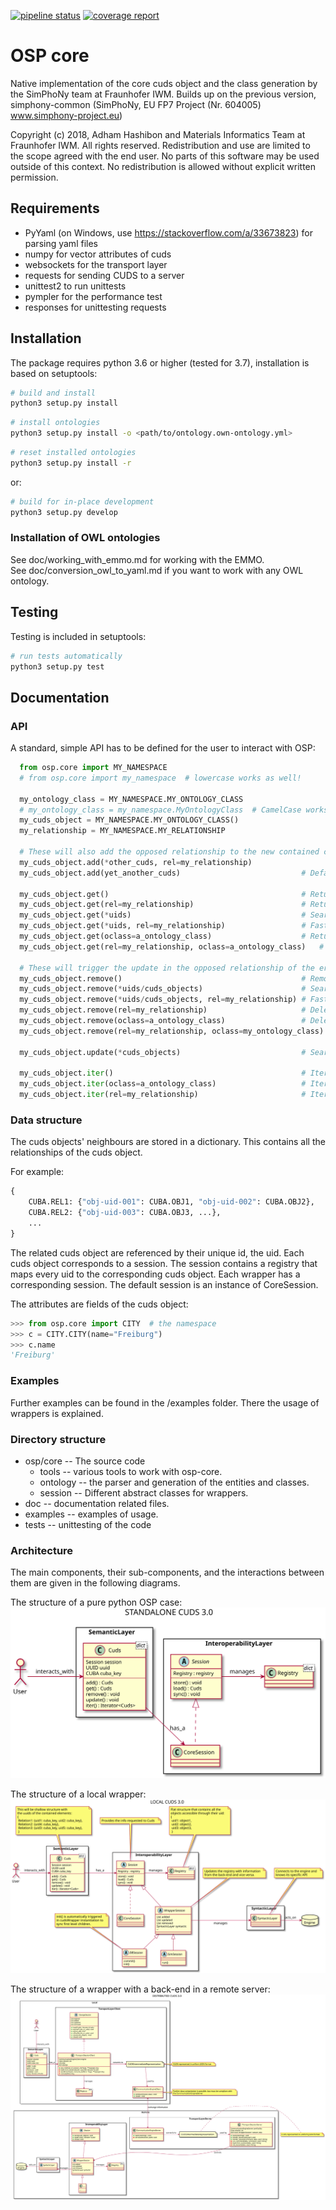 [![pipeline status](https://gitlab.cc-asp.fraunhofer.de/simphony/osp-core/badges/master/pipeline.svg)](https://gitlab.cc-asp.fraunhofer.de/simphony/osp-core/commits/master)
[![coverage report](https://gitlab.cc-asp.fraunhofer.de/simphony/osp-core/badges/master/coverage.svg)](https://gitlab.cc-asp.fraunhofer.de/simphony/osp-core/commits/master)

# OSP core

Native implementation of the core cuds object and the class generation
by the SimPhoNy team at Fraunhofer IWM. Builds up on the previous
version, simphony-common (SimPhoNy, EU FP7 Project (Nr. 604005)
www.simphony-project.eu)

Copyright (c) 2018, Adham Hashibon and Materials Informatics Team at
Fraunhofer IWM. All rights reserved. Redistribution and use are limited
to the scope agreed with the end user. No parts of this software may be
used outside of this context. No redistribution is allowed without
explicit written permission.

## Requirements

- PyYaml (on Windows, use <https://stackoverflow.com/a/33673823>) for parsing yaml files
- numpy for vector attributes of cuds
- websockets for the transport layer
- requests for sending CUDS to a server
- unittest2 to run unittests
- pympler for the performance test
- responses for unittesting requests

## Installation

The package requires python 3.6 or higher (tested for 3.7), installation is based on
setuptools:

```sh
# build and install
python3 setup.py install
```

```sh
# install ontologies
python3 setup.py install -o <path/to/ontology.own-ontology.yml>
```

```sh
# reset installed ontologies
python3 setup.py install -r
```

or:

```sh
# build for in-place development
python3 setup.py develop
```

### Installation of OWL ontologies

See doc/working_with_emmo.md for working with the EMMO. \
See doc/conversion_owl_to_yaml.md if you want to work with any OWL ontology.

## Testing

Testing is included in setuptools:

```sh
# run tests automatically
python3 setup.py test
```

## Documentation

### API

A standard, simple API has to be defined for the user to interact with OSP:

```python
  from osp.core import MY_NAMESPACE
  # from osp.core import my_namespace  # lowercase works as well!

  my_ontology_class = MY_NAMESPACE.MY_ONTOLOGY_CLASS
  # my_ontology_class = my_namespace.MyOntologyClass  # CamelCase works as well!
  my_cuds_object = MY_NAMESPACE.MY_ONTOLOGY_CLASS()
  my_relationship = MY_NAMESPACE.MY_RELATIONSHIP

  # These will also add the opposed relationship to the new contained cuds object
  my_cuds_object.add(*other_cuds, rel=my_relationship)
  my_cuds_object.add(yet_another_cuds)                           # Defaults to default relationship specified in ontology

  my_cuds_object.get()                                           # Returns the list of all the contained cuds objects
  my_cuds_object.get(rel=my_relationship)                        # Returns the list of the entities under that relationship
  my_cuds_object.get(*uids)                                      # Searches through all the relationships for the uids
  my_cuds_object.get(*uids, rel=my_relationship)                 # Faster, can filter through the relationship
  my_cuds_object.get(oclass=a_ontology_class)                    # Returns the list of all the cuds object of that class
  my_cuds_object.get(rel=my_relationship, oclass=a_ontology_class)   # Returns the list of all the entities of that class under the given relationship

  # These will trigger the update in the opposed relationship of the erased element
  my_cuds_object.remove()                                        # Removes all
  my_cuds_object.remove(*uids/cuds_objects)                      # Searches through all the relationships for the uids/objects to remove
  my_cuds_object.remove(*uids/cuds_objects, rel=my_relationship) # Faster, can filter through the relationship
  my_cuds_object.remove(rel=my_relationship)                     # Delete all elements under a relationship
  my_cuds_object.remove(oclass=a_ontology_class)                 # Delete all elements of a certain class
  my_cuds_object.remove(rel=my_relationship, oclass=my_ontology_class)   # Delete all elements of a certain class under the given relationship

  my_cuds_object.update(*cuds_objects)                           # Searches through all the relationships for the objects to update

  my_cuds_object.iter()                                          # Iterates through all
  my_cuds_object.iter(oclass=a_ontology_class)                   # Iterates filtering by the ontology class
  my_cuds_object.iter(rel=my_relationship)                       # Iterates filtering by the relationship
```

### Data structure

The cuds objects' neighbours are stored in a dictionary.
This contains all the relationships of the cuds object.

For example:

```py
{
    CUBA.REL1: {"obj-uid-001": CUBA.OBJ1, "obj-uid-002": CUBA.OBJ2},
    CUBA.REL2: {"obj-uid-003": CUBA.OBJ3, ...},
    ...
}
```

The related cuds object are referenced by their unique id, the uid.
Each cuds object corresponds to a session.
The session contains a registry that maps every uid to the corresponding cuds object.
Each wrapper has a corresponding session. The default session is an instance of CoreSession.

The attributes are fields of the cuds object:

```py
>>> from osp.core import CITY  # the namespace
>>> c = CITY.CITY(name="Freiburg")
>>> c.name
'Freiburg'
```

### Examples

Further examples can be found in the /examples folder. There the usage of wrappers is explained.

### Directory structure

- osp/core -- The source code
  - tools -- various tools to work with osp-core.
  - ontology -- the parser and generation of the entities and classes.
  - session -- Different abstract classes for wrappers.
- doc -- documentation related files.
- examples -- examples of usage.
- tests -- unittesting of the code

### Architecture

The main components, their sub-components, and the interactions between them are given in the following diagrams.

The structure of a pure python OSP case:
![Standalone CUDS](doc/standalone_cuds.svg)

The structure of a local wrapper:
![Local CUDS](doc/local_cuds.svg)

The structure of a wrapper with a back-end in a remote server:
![Distributed CUDS](doc/distributed_cuds.svg)
